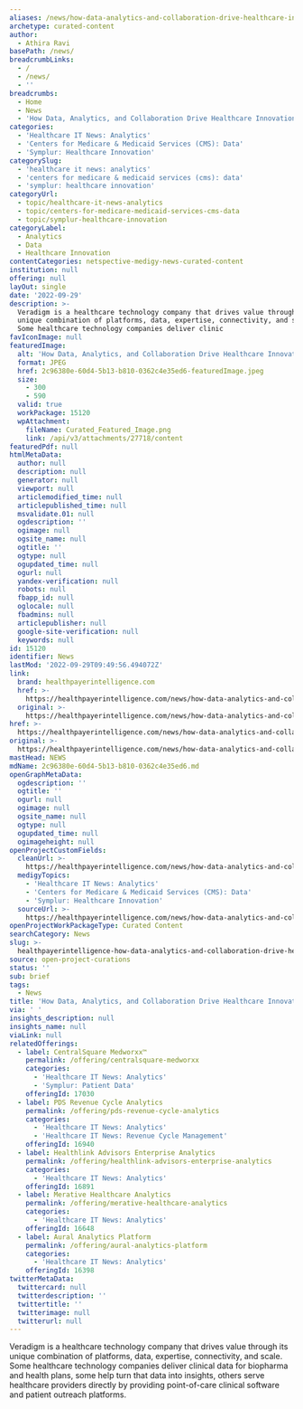 ```yaml
---
aliases: /news/how-data-analytics-and-collaboration-drive-healthcare-innovation
archetype: curated-content
author:
  - Athira Ravi
basePath: /news/
breadcrumbLinks:
  - /
  - /news/
  - ''
breadcrumbs:
  - Home
  - News
  - 'How Data, Analytics, and Collaboration Drive Healthcare Innovation'
categories:
  - 'Healthcare IT News: Analytics'
  - 'Centers for Medicare & Medicaid Services (CMS): Data'
  - 'Symplur: Healthcare Innovation'
categorySlug:
  - 'healthcare it news: analytics'
  - 'centers for medicare & medicaid services (cms): data'
  - 'symplur: healthcare innovation'
categoryUrl:
  - topic/healthcare-it-news-analytics
  - topic/centers-for-medicare-medicaid-services-cms-data
  - topic/symplur-healthcare-innovation
categoryLabel:
  - Analytics
  - Data
  - Healthcare Innovation
contentCategories: netspective-medigy-news-curated-content
institution: null
offering: null
layOut: single
date: '2022-09-29'
description: >-
  Veradigm is a healthcare technology company that drives value through its
  unique combination of platforms, data, expertise, connectivity, and scale.
  Some healthcare technology companies deliver clinic
favIconImage: null
featuredImage:
  alt: 'How Data, Analytics, and Collaboration Drive Healthcare Innovation'
  format: JPEG
  href: 2c96380e-60d4-5b13-b810-0362c4e35ed6-featuredImage.jpeg
  size:
    - 300
    - 590
  valid: true
  workPackage: 15120
  wpAttachment:
    fileName: Curated_Featured_Image.png
    link: /api/v3/attachments/27718/content
featuredPdf: null
htmlMetaData:
  author: null
  description: null
  generator: null
  viewport: null
  articlemodified_time: null
  articlepublished_time: null
  msvalidate.01: null
  ogdescription: ''
  ogimage: null
  ogsite_name: null
  ogtitle: ''
  ogtype: null
  ogupdated_time: null
  ogurl: null
  yandex-verification: null
  robots: null
  fbapp_id: null
  oglocale: null
  fbadmins: null
  articlepublisher: null
  google-site-verification: null
  keywords: null
id: 15120
identifier: News
lastMod: '2022-09-29T09:49:56.494072Z'
link:
  brand: healthpayerintelligence.com
  href: >-
    https://healthpayerintelligence.com/news/how-data-analytics-and-collaboration-drive-healthcare-innovation
  original: >-
    https://healthpayerintelligence.com/news/how-data-analytics-and-collaboration-drive-healthcare-innovation
href: >-
  https://healthpayerintelligence.com/news/how-data-analytics-and-collaboration-drive-healthcare-innovation
original: >-
  https://healthpayerintelligence.com/news/how-data-analytics-and-collaboration-drive-healthcare-innovation
mastHead: NEWS
mdName: 2c96380e-60d4-5b13-b810-0362c4e35ed6.md
openGraphMetaData:
  ogdescription: ''
  ogtitle: ''
  ogurl: null
  ogimage: null
  ogsite_name: null
  ogtype: null
  ogupdated_time: null
  ogimageheight: null
openProjectCustomFields:
  cleanUrl: >-
    https://healthpayerintelligence.com/news/how-data-analytics-and-collaboration-drive-healthcare-innovation
  medigyTopics:
    - 'Healthcare IT News: Analytics'
    - 'Centers for Medicare & Medicaid Services (CMS): Data'
    - 'Symplur: Healthcare Innovation'
  sourceUrl: >-
    https://healthpayerintelligence.com/news/how-data-analytics-and-collaboration-drive-healthcare-innovation
openProjectWorkPackageType: Curated Content
searchCategory: News
slug: >-
  healthpayerintelligence-how-data-analytics-and-collaboration-drive-healthcare-innovation
source: open-project-curations
status: ''
sub: brief
tags:
  - News
title: 'How Data, Analytics, and Collaboration Drive Healthcare Innovation'
via: ' '
insights_description: null
insights_name: null
viaLink: null
relatedOfferings:
  - label: CentralSquare Medworxx™
    permalink: /offering/centralsquare-medworxx
    categories:
      - 'Healthcare IT News: Analytics'
      - 'Symplur: Patient Data'
    offeringId: 17030
  - label: PDS Revenue Cycle Analytics
    permalink: /offering/pds-revenue-cycle-analytics
    categories:
      - 'Healthcare IT News: Analytics'
      - 'Healthcare IT News: Revenue Cycle Management'
    offeringId: 16940
  - label: Healthlink Advisors Enterprise Analytics
    permalink: /offering/healthlink-advisors-enterprise-analytics
    categories:
      - 'Healthcare IT News: Analytics'
    offeringId: 16891
  - label: Merative Healthcare Analytics
    permalink: /offering/merative-healthcare-analytics
    categories:
      - 'Healthcare IT News: Analytics'
    offeringId: 16648
  - label: Aural Analytics Platform
    permalink: /offering/aural-analytics-platform
    categories:
      - 'Healthcare IT News: Analytics'
    offeringId: 16398
twitterMetaData:
  twittercard: null
  twitterdescription: ''
  twittertitle: ''
  twitterimage: null
  twitterurl: null
---
```

Veradigm is a healthcare technology company that drives value through its unique combination of platforms, data, expertise, connectivity, and scale. Some healthcare technology companies deliver clinical data for biopharma and health plans, some help turn that data into insights, others serve healthcare providers directly by providing point-of-care clinical software and patient outreach platforms.